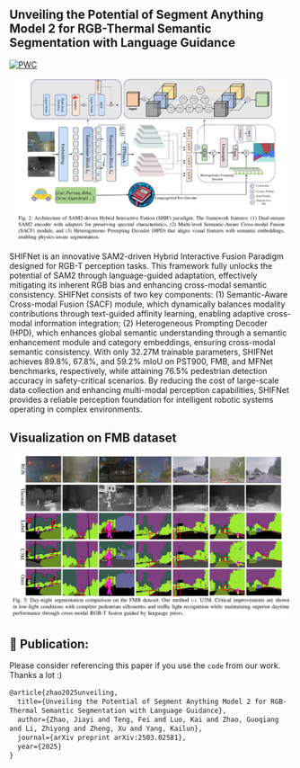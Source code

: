 ## Unveiling the Potential of Segment Anything Model 2 for RGB-Thermal Semantic Segmentation with Language Guidance

[![PWC](https://img.shields.io/endpoint.svg?url=https://paperswithcode.com/badge/unveiling-the-potential-of-segment-anything/thermal-image-segmentation-on-pst900)](https://paperswithcode.com/sota/thermal-image-segmentation-on-pst900?p=unveiling-the-potential-of-segment-anything)

![framework](assets/framework.png)

SHIFNet is an innovative SAM2-driven Hybrid Interactive Fusion Paradigm designed for RGB-T perception tasks. This framework fully unlocks the potential of SAM2 through language-guided adaptation, effectively mitigating its inherent RGB bias and enhancing cross-modal semantic consistency. SHIFNet consists of two key components: (1) Semantic-Aware Cross-modal Fusion (SACF) module, which dynamically balances modality contributions through text-guided affinity learning, enabling adaptive cross-modal information integration; (2) Heterogeneous Prompting Decoder (HPD), which enhances global semantic understanding through a semantic enhancement module and category embeddings, ensuring cross-modal semantic consistency. With only 32.27M trainable parameters, SHIFNet achieves 89.8%, 67.8%, and 59.2% mIoU on PST900, FMB, and MFNet benchmarks, respectively, while attaining 76.5% pedestrian detection accuracy in safety-critical scenarios. By reducing the cost of large-scale data collection and enhancing multi-modal perception capabilities, SHIFNet provides a reliable perception foundation for intelligent robotic systems operating in complex environments.

## Visualization on FMB dataset
![vis](assets/vis.png)

## 🤝 Publication:
Please consider referencing this paper if you use the ```code``` from our work.
Thanks a lot :)

```
@article{zhao2025unveiling,
  title={Unveiling the Potential of Segment Anything Model 2 for RGB-Thermal Semantic Segmentation with Language Guidance},
  author={Zhao, Jiayi and Teng, Fei and Luo, Kai and Zhao, Guoqiang and Li, Zhiyong and Zheng, Xu and Yang, Kailun},
  journal={arXiv preprint arXiv:2503.02581},
  year={2025}
}
```
